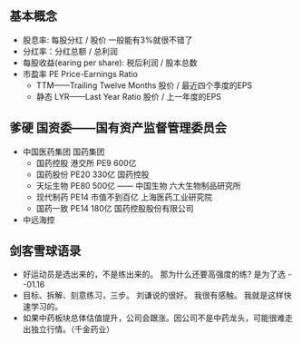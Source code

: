 ## 基本概念
+ 股息率: 每股分红 / 股价  一般能有3%就很不错了
+ 分红率：分红总额 / 总利润
+ 每股收益(earing per share): 税后利润 / 股本总数
+ 市盈率 PE Price-Earnings Ratio
  + TTM——Trailing Twelve Months 股价 / 最近四个季度的EPS
  + 静态 LYR——Last Year Ratio   股价 / 上一年度的EPS


## 爹硬 国资委——国有资产监督管理委员会
+ 中国医药集团 国药集团
  + 国药控股 港交所 PE9 600亿
  + 国药股份 PE20 330亿 国药控股
  + 天坛生物 PE80 500亿 —— 中国生物 六大生物制品研究所
  + 现代制药 PE14 市值不到百亿 上海医药工业研究院
  + 国药一致 PE14 180亿 国药控股股份有限公司
+ 中远海控
## 剑客雪球语录
+ 好运动员是选出来的，不是练出来的。 那为什么还要高强度的练? 是为了选 --01.16
+ 目标、拆解、刻意练习，三步。 刘谦说的很好。 我很有感触。 我就是这样快速学习的。
+ 如果中药板块总体估值提升，公司会跟涨。因公司不是中药龙头，可能很难走出独立行情。（千金药业）